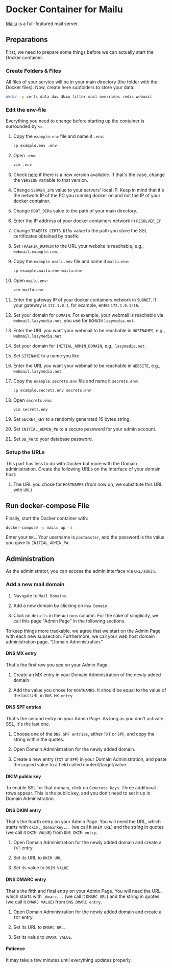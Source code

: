 # Docker Container for Mailu

[Mailu](https://github.com/mailu/mailu) is a full-featured mail server.

## Preparations

First, we need to prepare some things before we can actually start the Docker container.

### Create Folders & Files

All files of your service will be in your main directory (the folder with the Docker files). Now, create here
subfolders to store your data:

``` bash
mkdir -p certs data dav dkim filter mail overrides redis webmail
```

### Edit the env-file

Everything you need to change before starting up the container is surrounded by `<>`.

1. Copy the `example.env` file and name it `.env`:

    ``` bash
    cp example.env .env
    ```

1. Open `.env`:

    ``` bash
    vim .env
    ```

1. Check [here](https://hub.docker.com/r/mailu/nginx/tags) if there is a new version available. If that's the
   case, change the `VERSION` variable to that version.

1. Change `SERVER_IP`s value to your servers' local IP. Keep in mind that it's the network IP of the PC you running
   docker on and not the IP of your docker container.

1. Change `ROOT_DIR`s value to the path of your main directory.

1. Enter the IP address of your docker containers network in `RESOLVER_IP`.

1. Change `TRAEFIK_CERTS_DIR`s value to the path you store the SSL certificates obtained by traefik.

1. Set `TRAEFIK_DOMAIN` to the URL your website is reachable, e.g., `webmail.example.com`.

1. Copy the `example.mailu.env` file and name it `mailu.env`:

    ``` bash
    cp example.mailu.env mailu.env
    ```

1. Open `mailu.env`:

    ``` bash
    vim mailu.env
    ```

1. Enter the gateway IP of your docker containers network in `SUBNET`. If your gateway is `172.1.0.1`, for example,
   enter `172.1.0.1/16`.

1. Set your domain for `DOMAIN`. For example, your webmail is reachable via `webmail.lazymedia.net`, you use for
   `DOMAIN` `lazymedia.net`.

1. Enter the URL you want your webmail to be reachable in `HOSTNAMES`, e.g., `webmail.lazymedia.net`.

1. Set your domain for `INITIAL_ADMIN_DOMAIN`, e.g., `lazymedia.net`.

1. Set `SITENAME` to a name you like.

1. Enter the URL you want your webmail to be reachable in `WEBSITE`, e.g., `webmail.lazymedia.net`.

1. Copy the `example.secrets.env` file and name it `secrets.env`:

    ``` bash
    cp example.secrets.env secrets.env
    ```

1. Open `secrets.env`:

    ``` bash
    vim secrets.env
    ```

1. Set `SECRET_KEY` to a randomly generated 16 bytes string.

1. Set `INITIAL_ADMIN_PW` to a secure password for your admin account.

1. Set `DB_PW` to your database password.

### Setup the URLs

This part has less to do with Docker but more with the Domain administration. Create the following URLs on the
interface of your domain host:

1. The URL you chose for `HOSTNAMES` (from now on, we substitute this URL with `URL`)

## Run docker-compose File

Finally, start the Docker container with:

``` bash
docker-compose -p mailu up -d
```

Enter your `URL`. Your username is `postmaster`, and the password is the value you gave to `INITIAL_ADMIN_PW`.

## Administration

As the administrator, you can access the admin interface via `URL/admin`.

### Add a new mail domain

1. Navigate to `Mail Domains`

1. Add a new domain by clicking on `New Domain`

1. Click on `details` in the `Actions` column. For the sake of simplicity, we call this page "Admin Page" in the
   following sections.

To keep things more trackable, we agree that we start on the Admin Page with each new subsection. Furthermore, we call
your web host domain administration page, "Domain Administration."

#### DNS MX entry

That's the first row you see on your Admin Page.

1. Create an MX entry in your Domain Administration of the newly added domain

1. Add the value you chose for `HOSTNAMES`. It should be equal to the value of the last URL in `DNS MX entry`.

#### DNS SPF entries

That's the second entry on your Admin Page. As long as you don't activate SSL, it's the last one.

1. Choose one of the `DNS SPF entries`, either `TXT` or `SPF`, and copy the string within the quotes.

1. Open Domain Administration for the newly added domain.

1. Create a new entry (`TXT` or `SPF`) in your Domain Administration, and paste the copied value to a field called
   content/target/value.

#### DKIM public key

To enable SSL for that domain, click on `Generate keys`. Three additional rows appear. This is the public key, and you
don't need to set it up in Domain Administration.

#### DNS DKIM entry

That's the fourth entry on your Admin Page. You will need the URL, which starts with `dkim._domainkey...`
(we call it `DKIM URL`) and the string in quotes (we call it `DKIM VALUE`) from `DNS DKIM entry`.

1. Open Domain Administration for the newly added domain and create a `TXT` entry.

1. Set its URL to `DKIM URL`.

1. Set its value to `DKIM VALUE`.

#### DNS DMARC entry

That's the fifth and final entry on your Admin Page. You will need the URL, which starts with `_dmarc...`
(we call it `DMARC URL`) and the string in quotes (we call it `DMARC VALUE`) from `DNS DMARC entry`.

1. Open Domain Administration for the newly added domain and create a `TXT` entry.

1. Set its URL to `DMARC URL`.

1. Set its value to `DMARC VALUE`.

#### Patience

It may take a few minutes until everything updates properly.
